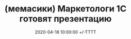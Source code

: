 ---
title: (мемасики) Маркетологи 1С готовят презентацию
date: 2020-04-18 10:00:00 +/-TTTT
media_subpath: /assets/posts/memes/
categories: [Мемасики]
tags: [1С, Мемасики, Желтый Чайник 1С]
image:
  path: 2020-04-18-marketing-one-s.jpg
links:
  top: false
  bottom: true
  values:
  - name: Telegram
    url: https://t.me/JuniorOneS/61
---